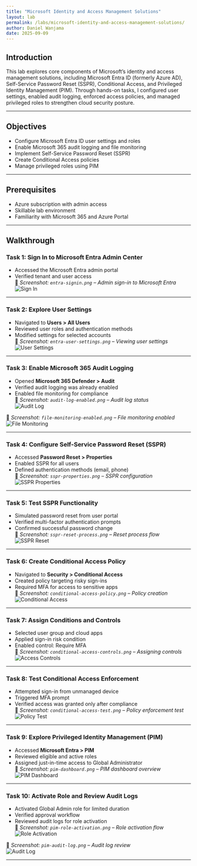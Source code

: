 ```yaml
---
title: "Microsoft Identity and Access Management Solutions"
layout: lab
permalink: /labs/microsoft-identity-and-access-management-solutions/
author: Daniel Wanjama
date: 2025-09-09
---
```


## Introduction

This lab explores core components of Microsoft’s identity and access management solutions, including Microsoft Entra ID (formerly Azure AD), Self-Service Password Reset (SSPR), Conditional Access, and Privileged Identity Management (PIM). Through hands-on tasks, I configured user settings, enabled audit logging, enforced access policies, and managed privileged roles to strengthen cloud security posture.

---

## Objectives

- Configure Microsoft Entra ID user settings and roles  
- Enable Microsoft 365 audit logging and file monitoring  
- Implement Self-Service Password Reset (SSPR)  
- Create Conditional Access policies  
- Manage privileged roles using PIM  

---

## Prerequisites

- Azure subscription with admin access  
- Skillable lab environment  
- Familiarity with Microsoft 365 and Azure Portal  

---

## Walkthrough

### Task 1: Sign In to Microsoft Entra Admin Center

- Accessed the Microsoft Entra admin portal  
- Verified tenant and user access  
📸 *Screenshot: `entra-signin.png` – Admin sign-in to Microsoft Entra*  
![Sign In](../../assets/images/labs/entra-signin.png)

---

### Task 2: Explore User Settings

- Navigated to **Users > All Users**  
- Reviewed user roles and authentication methods  
- Modified settings for selected accounts  
📸 *Screenshot: `entra-user-settings.png` – Viewing user settings*  
![User Settings](../../assets/images/labs/entra-user-settings.png)

---

### Task 3: Enable Microsoft 365 Audit Logging

- Opened **Microsoft 365 Defender > Audit**  
- Verified audit logging was already enabled  
- Enabled file monitoring for compliance  
📸 *Screenshot: `audit-log-enabled.png` – Audit log status*  
![Audit Log](../../assets/images/labs/audit-log-enabled.png)

📸 *Screenshot: `file-monitoring-enabled.png` – File monitoring enabled*  
![File Monitoring](../../assets/images/labs/file-monitoring-enabled.png)

---

### Task 4: Configure Self-Service Password Reset (SSPR)

- Accessed **Password Reset > Properties**  
- Enabled SSPR for all users  
- Defined authentication methods (email, phone)  
📸 *Screenshot: `sspr-properties.png` – SSPR configuration*  
![SSPR Properties](../../assets/images/labs/sspr-properties.png)

---

### Task 5: Test SSPR Functionality

- Simulated password reset from user portal  
- Verified multi-factor authentication prompts  
- Confirmed successful password change  
📸 *Screenshot: `sspr-reset-process.png` – Reset process flow*  
![SSPR Reset](../../assets/images/labs/sspr-reset-process.png)

---

### Task 6: Create Conditional Access Policy

- Navigated to **Security > Conditional Access**  
- Created policy targeting risky sign-ins  
- Required MFA for access to sensitive apps  
📸 *Screenshot: `conditional-access-policy.png` – Policy creation*  
![Conditional Access](../../assets/images/labs/conditional-access-policy.png)

---

### Task 7: Assign Conditions and Controls

- Selected user group and cloud apps  
- Applied sign-in risk condition  
- Enabled control: Require MFA  
📸 *Screenshot: `conditional-access-controls.png` – Assigning controls*  
![Access Controls](../../assets/images/labs/conditional-access-controls.png)

---

### Task 8: Test Conditional Access Enforcement

- Attempted sign-in from unmanaged device  
- Triggered MFA prompt  
- Verified access was granted only after compliance  
📸 *Screenshot: `conditional-access-test.png` – Policy enforcement test*  
![Policy Test](../../assets/images/labs/conditional-access-test.png)

---

### Task 9: Explore Privileged Identity Management (PIM)

- Accessed **Microsoft Entra > PIM**  
- Reviewed eligible and active roles  
- Assigned just-in-time access to Global Administrator  
📸 *Screenshot: `pim-dashboard.png` – PIM dashboard overview*  
![PIM Dashboard](../../assets/images/labs/pim-dashboard.png)

---

### Task 10: Activate Role and Review Audit Logs

- Activated Global Admin role for limited duration  
- Verified approval workflow  
- Reviewed audit logs for role activation  
📸 *Screenshot: `pim-role-activation.png` – Role activation flow*  
![Role Activation](../../assets/images/labs/pim-role-activation.png)

📸 *Screenshot: `pim-audit-log.png` – Audit log review*  
![Audit Log](../../assets/images/labs/pim-audit-log.png)

---
